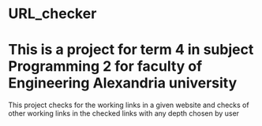 # URL_checker
# This is a project for term 4 in subject Programming 2 for faculty of Engineering Alexandria university
This project checks for the working links in a given website and checks of other working links in the checked links with any depth chosen by user
